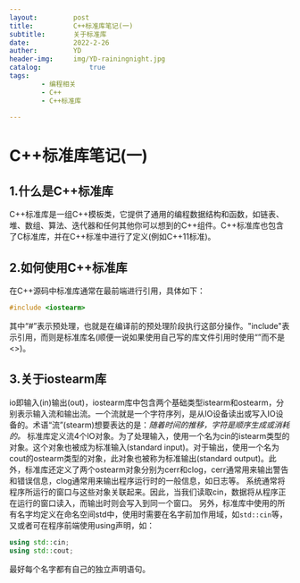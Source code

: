 ```yaml
---
layout:         post
title:          C++标准库笔记(一)
subtitle:       关于标准库
date:           2022-2-26
auther:         YD
header-img:     img/YD-rainingnight.jpg
catalog:            true
tags:
        - 编程相关
        - C++
        - C++标准库

---
```


# C++标准库笔记(一)

## 1.什么是C++标准库

C++标准库是一组C++模板类，它提供了通用的编程数据结构和函数，如链表、堆、数组、算法、迭代器和任何其他你可以想到的C++组件。C++标准库也包含了C标准库，并在C++标准中进行了定义(例如C++11标准)。

## 2.如何使用C++标准库

在C++源码中标准库通常在最前端进行引用，具体如下：

```c++
#include <iostearm>
```

其中“#”表示预处理，也就是在编译前的预处理阶段执行这部分操作。"include"表示引用，而<iostearm>则是标准库名(顺便一说如果使用自己写的库文件引用时使用“”而不是<>)。

## 3.关于iostearm库

io即输入(in)输出(out)，iostearm库中包含两个基础类型istearm和ostearm，分别表示输入流和输出流。一个流就是一个字符序列，是从IO设备读出或写入IO设备的。术语“流”(stearm)想要表达的是：*随着时间的推移，字符是顺序生成或消耗的。*
标准库定义流4个IO对象。为了处理输入，使用一个名为cin的istearm类型的对象。这个对象也被成为标准输入(standard input)。对于输出，使用一个名为cout的ostearm类型的对象，此对象也被称为标准输出(standard output)。此外，标准库还定义了两个ostearm对象分别为cerr和clog，cerr通常用来输出警告和错误信息，clog通常用来输出程序运行时的一般信息，如日志等。
系统通常将程序所运行的窗口与这些对象关联起来。因此，当我们读取cin，数据将从程序正在运行的窗口读入，而输出时则会写入到同一个窗口。
另外，标准库中使用的所有名字均定义在命名空间std中，使用时需要在名字前加作用域，如`std::cin`等，又或者可在程序前端使用using声明，如：
```c++
using std::cin;
using std::cout;
```
最好每个名字都有自己的独立声明语句。